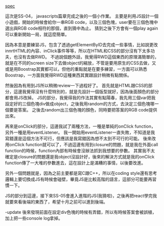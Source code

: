 [spec](https://www.youtube.com/watch?v=CjvT5YkI8YU&list=PLlPcwHqLqJDlKxQfaWR1apRR9EPLz2-yG&index=8)

這次是SS-04， javascripts篇章完成之後的一個小作業。
主要是利用JS設計一個小遊戲，開始的時候會給你一串RGB code，以及三個色塊，user要在三個色塊中選出與RGB code相符的那個，直到猜中為止。
猜到之後下方會有一個play again可以重新開始一局，就這麼簡單。

因為本意是要練習JS，包含了透過getElementByID去完成一些事情，比如說更改innrtHTML的內容、inClick事件等等，所以在HTML和CSS的部分沒有下太多功夫，也沒有去做RWD。
不過說個題外話，我覺得RWD這個東西的原理滿簡單的，就是在不同的screen size下去做object的縮放，不管是要用原生的CSS去做，又或是用Boostrap其實都可以，但他的重點就是在要多練習，一方面可以熟悉Boostrap，一方面我覺得RWD這種東西其實跟設計稍微有點關係。

然後因為有用到JS所以稍微review一下過程好了。
首先就是HTML跟CSS的部分，這邊我覺得沒有什麼特別的，就是先設計一個版型就好，因為後面顏色的部分都會用JS改掉。
JS的部分，我覺得我的作法其實有點陽春，我先用三個var把我設定好的三個色塊div做成object，之後我用random的方式，去決定三個色塊哪一個要是答案。
之後去random出三個色塊的顏色，同時要把答案的RGB code提供出來。

再來是onClick的部分，這邊我試了兩種方法，一種是單純的onClick function，另外一種是用eventListener。
我一開始用eventListener一直失敗，不知道是我寫錯還是這個方法不可行，但應該是我寫錯因為想不太到不可行的可能。
後來改用onClick function就可以了，不過這邊有用到closure的問題，就是我在外面call function的時候，function內部有時候會沒辦法抓到我想要的參數。
其實我不太確定是closure的問題還是我object沒設計好，後來的解決方式就是我的onClick function傳了一大堆的參數進去，這在設計上是滿糟的事情，以後要改進。

另外一個問題就是，因為之前主要都是寫C跟C++，所以在coding style還有思考邏輯上要切換成JS有時候會碰壁，畢竟JS是比較高階的語言，這部分可能要再習慣一下。

JS的部分到這邊，接下來SS-05會進入進階的JS(我猜啦)，之後再把react學完我就要來看後端的東西了，希望十月之前可以進到後端。

-update
後來發現前面在設定div色塊的時候有弄錯，所以有時候答案會被誤植，加上把一些console log拿掉。